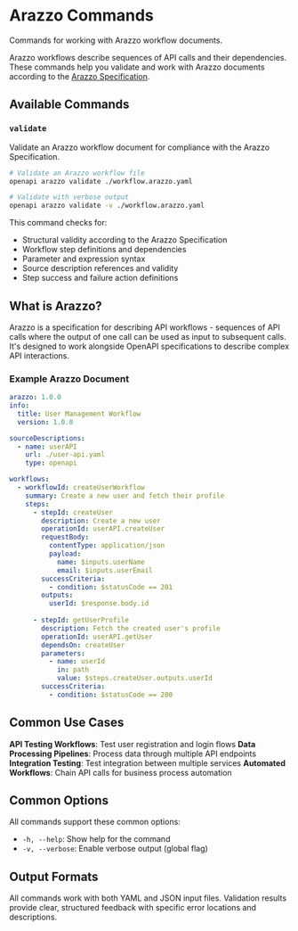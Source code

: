 # Arazzo Commands

Commands for working with Arazzo workflow documents.

Arazzo workflows describe sequences of API calls and their dependencies. These commands help you validate and work with Arazzo documents according to the [Arazzo Specification](https://spec.openapis.org/arazzo/v1.0.0).

## Available Commands

### `validate`

Validate an Arazzo workflow document for compliance with the Arazzo Specification.

```bash
# Validate an Arazzo workflow file
openapi arazzo validate ./workflow.arazzo.yaml

# Validate with verbose output
openapi arazzo validate -v ./workflow.arazzo.yaml
```

This command checks for:

- Structural validity according to the Arazzo Specification
- Workflow step definitions and dependencies
- Parameter and expression syntax
- Source description references and validity
- Step success and failure action definitions

## What is Arazzo?

Arazzo is a specification for describing API workflows - sequences of API calls where the output of one call can be used as input to subsequent calls. It's designed to work alongside OpenAPI specifications to describe complex API interactions.

### Example Arazzo Document

```yaml
arazzo: 1.0.0
info:
  title: User Management Workflow
  version: 1.0.0

sourceDescriptions:
  - name: userAPI
    url: ./user-api.yaml
    type: openapi

workflows:
  - workflowId: createUserWorkflow
    summary: Create a new user and fetch their profile
    steps:
      - stepId: createUser
        description: Create a new user
        operationId: userAPI.createUser
        requestBody:
          contentType: application/json
          payload:
            name: $inputs.userName
            email: $inputs.userEmail
        successCriteria:
          - condition: $statusCode == 201
        outputs:
          userId: $response.body.id
          
      - stepId: getUserProfile
        description: Fetch the created user's profile
        operationId: userAPI.getUser
        dependsOn: createUser
        parameters:
          - name: userId
            in: path
            value: $steps.createUser.outputs.userId
        successCriteria:
          - condition: $statusCode == 200
```

## Common Use Cases

**API Testing Workflows**: Test user registration and login flows
**Data Processing Pipelines**: Process data through multiple API endpoints  
**Integration Testing**: Test integration between multiple services
**Automated Workflows**: Chain API calls for business process automation

## Common Options

All commands support these common options:

- `-h, --help`: Show help for the command
- `-v, --verbose`: Enable verbose output (global flag)

## Output Formats

All commands work with both YAML and JSON input files. Validation results provide clear, structured feedback with specific error locations and descriptions.